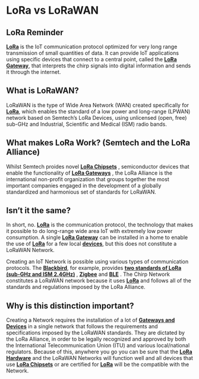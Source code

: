 # LoRa vs LoRaWAN

## LoRa Reminder

**[LoRa](LoRa-intro.md)** is the IoT communication protocol optimized for very long range transmission of small quantities of data. It can provide IoT applications using specific devices that connect to a central point, called the **[LoRa Gateway](docs/Chirp-Wiki/IoT-Protocols/LoRa/LoRa-Hardware.md)**, that interprets the chirp signals into digital information and sends it through the internet.

## What is LoRaWAN?

LoRaWAN is the type of Wide Area Network (WAN) created specifically for **[LoRa](LoRa-intro.md)**, which enables the standard of a low power and long-range (LPWAN) network based on Semtech’s LoRa Devices, using unlicensed (open, free) sub-GHz and Industrial, Scientific and Medical (ISM) radio bands. 

## What makes LoRa Work? (Semtech and the LoRa Alliance)

Whilst Semtech proides novel **[LoRa Chipsets](LoRa-chipsets.md)** , semiconductor devices that enable the functionality of **[LoRa Gateways](docs/Chirp-Wiki/IoT-Protocols/LoRa/LoRa-Hardware.md)** , the LoRa Alliance is the international non-profit organization that groups together the most important companies engaged in the development of a globally standardized and harmonious set of standards for LoRaWAN.

## Isn’t it the same?

In short, no. **[LoRa](LoRa-intro.md)** is the communication protocol, the technology that makes it possible to do long-range wide area IoT with extremely low power consumption. A single **[LoRa Gateway](docs/Chirp-Wiki/IoT-Protocols/LoRa/LoRa-Hardware.md)** can be installed in a home to enable the use of **[LoRa](LoRa-intro.md)** for a few local **[devices](docs/Chirp-Wiki/IoT-Protocols/LoRa/LoRa-Hardware.md)**, but this does not constitute a LoRaWAN Network.

Creating an IoT Network is possible using various types of communication protocols. The **[Blackbird](docs/Chirp-Wiki/Hardware/Blackbird.md)**, for example, provides **[two standards of LoRa (sub-GHz and ISM 2.4GHz)](Dual-band-LoRa.md)** , **[Zigbee](docs/Chirp-Wiki/IoT-Protocols/Zigbee/Zigbee-intro.md)** and **[BLE](docs/Chirp-Wiki/IoT-Protocols/BLE/BLE-intro.md)** . The Chirp Network constitutes a LoRaWAN network because it uses **[LoRa](LoRa-intro.md)** and follows all of the standards and regulations imposed by the LoRa Alliance.

## Why is this distinction important?

Creating a Network requires the installation of a lot of **[Gateways and Devices](docs/Chirp-Wiki/IoT-Protocols/LoRa/LoRa-Hardware.md)** in a single network that follows the requirements and specifications imposed by the LoRaWAN standards. They are dictated by the LoRa Alliance, in order to be legally recognized and approved by both the International Telecommunication Union (ITU) and various local/national regulators. Because of this, anywhere you go you can be sure that the **[LoRa Hardware](docs/Chirp-Wiki/IoT-Protocols/LoRa/LoRa-Hardware.md)** and the LoRaWAN Networks will function well and all devices that use **[LoRa Chipsets](LoRa-chipsets.md)** or are certified for **[LoRa](LoRa-intro.md)** will be the compatible with the Network.
